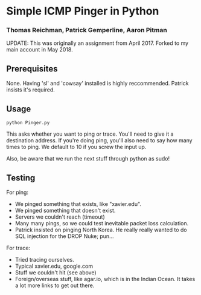 # Simple ICMP Pinger in Python
### Thomas Reichman, Patrick Gemperline, Aaron Pitman
UPDATE: This was originally an assignment from April 2017. Forked to my main account in May 2018.
## Prerequisites

None. Having 'sl' and 'cowsay' installed is highly reccommended. Patrick insists it's required.

## Usage

`python Pinger.py`

This asks whether you want to ping or trace. You'll need to give it a destination address. If you're doing ping, you'll also need to say how many times to ping. We default to 10 if you screw the input up.

Also, be aware that we run the next stuff through python as sudo!

## Testing
For ping:
  * We pinged something that exists, like "xavier.edu".
  * We pinged something that doesn't exist.
  * Servers we couldn't reach (timeout)
  * Many many pings, so we could test inevitable packet loss calculation.
  * Patrick insisted on pinging North Korea. He really really wanted to do SQL injection for the DROP Nuke; pun...

For trace:
  * Tried tracing ourselves.
  * Typical xavier.edu, google.com
  * Stuff we couldn't hit (see above)
  * Foreign/overseas stuff, like agar.io, which is in the Indian Ocean. It takes a lot more links to get out there.
